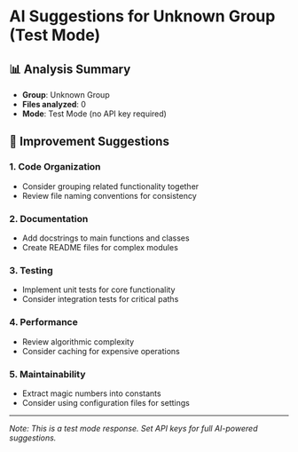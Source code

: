 # AI Suggestions for Unknown Group (Test Mode)

## 📊 Analysis Summary
- **Group**: Unknown Group
- **Files analyzed**: 0
- **Mode**: Test Mode (no API key required)

## 🚀 Improvement Suggestions

### 1. Code Organization
- Consider grouping related functionality together
- Review file naming conventions for consistency

### 2. Documentation
- Add docstrings to main functions and classes
- Create README files for complex modules

### 3. Testing
- Implement unit tests for core functionality
- Consider integration tests for critical paths

### 4. Performance
- Review algorithmic complexity
- Consider caching for expensive operations

### 5. Maintainability
- Extract magic numbers into constants
- Consider using configuration files for settings

---
*Note: This is a test mode response. Set API keys for full AI-powered suggestions.*
